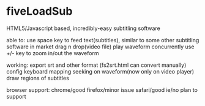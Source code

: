 # fiveLoadSub

HTML5/Javascript based, incredibly-easy subtitling software

able to:
use space key to feed text(subtitles), similar to some other subtitling software in market
drag n drop(video file)
play waveform concurrently
use +/- key to zoom in/out the waveform

working:
export srt and other format (fs2srt.html can convert manually)
config keyboard mapping
seeking on waveform(now only on video player)
draw regions of subtitles

browser support:
chrome/good
firefox/minor issue
safari/good
ie/no plan to support